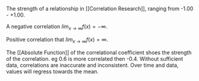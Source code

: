The strength of a relationship in [[Correlation Research]], ranging from -1.00 - +1.00. 

A negative correlation $lim_{x \to \infty}f(x) = -\infty$. 

Positive correlation that  $lim_{x \to \infty}f(x) = \infty$. 

The [[Absolute Function]] of the correlational coefficient shoes the strength of the correlation. eg 0.6 is more correlated then -0.4. Without sufficient data, correlations are inaccurate and inconsistent. Over time and data, values will regress towards the mean. 
